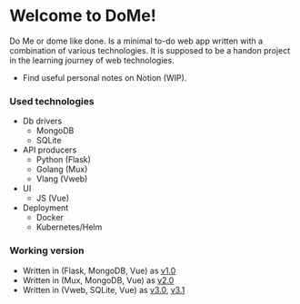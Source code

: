 # Welcome to DoMe!

Do Me or dome like done. Is a minimal to-do web app written with a combination of various technologies.
It is supposed to be a handon project in the learning journey of web technologies.

- Find useful personal notes on Notion (WIP).

### Used technologies

- Db drivers
  - MongoDB
  - SQLite
- API producers
  - Python (Flask)
  - Golang (Mux)
  - Vlang (Vweb)
- UI
  - JS (Vue)
- Deployment
  - Docker
  - Kubernetes/Helm

### Working version

- Written in (Flask, MongoDB, Vue) as <a href="https://github.com/Omarabdul3ziz/dome/tree/v1.0" target="_blank">v1.0</a>
- Written in (Mux, MongoDB, Vue) as <a href="https://github.com/Omarabdul3ziz/dome/tree/v2.0" target="_blank">v2.0</a>
- Written in (Vweb, SQLite, Vue) as <a href="https://github.com/Omarabdul3ziz/dome/tree/v3.0" target="_blank">v3.0</a>, [v3.1](https://github.com/Omarabdul3ziz/dome/tree/v3.1)
